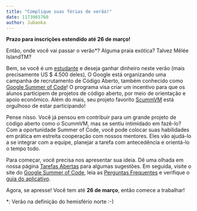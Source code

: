 ```yaml
---
title: "Complique suas férias de verão!"
date: 1173965760
author: Jubanka
---
```


**Prazo para inscrições estendido até 26 de março!**

Então, onde você vai passar o verão\*? Alguma praia exótica? Talvez Mêlée IslandTM?

Bem, se você é um [estudante](http://code.google.com/support/bin/answer.py?answer=60279&amp;topic=10730) e deseja ganhar dinheiro neste verão (mais precisamente US $ 4.500 deles), O Google está organizando uma campanha de recrutamento de Código Aberto, também conhecido como [Google Summer of Code](http://code.google.com/soc/)! O programa visa criar um incentivo para que os alunos participem de projetos de código aberto, por meio de orientação e apoio econômico. Além do mais, seu projeto favorito [ScummVM](/) está orgulhoso de estar participando!

Pense nisso. Você já pensou em contribuir para um grande projeto de código aberto como o ScummVM, mas se sentiu intimidado em fazê-lo? Com a oportunidade Summer of Code, você pode colocar suas habilidades em prática em estreita cooperação com nossos mentores. Eles vão ajudá-lo a se integrar com a equipe, planejar a tarefa com antecedência e orientá-lo o tempo todo.

Para começar, você precisa nos apresentar sua ideia. Dê uma olhada em nossa página [Tarefas Abertas](http://wiki.scummvm.org/index.php/OpenTasks) para algumas sugestões. Em seguida, visite o site do [Google Summer of Code](http://code.google.com/soc/), leia as [Perguntas Frequentes](http://code.google.com/support/bin/topic.py?topic=10442) e verifique o [guia do aplicativo](http://groups.google.com/group/google-summer-of-code-announce/web/guide-to-the-gsoc-web-app-for-student-applicants).

Agora, se apresse! Você tem até **26 de março**, então comece a trabalhar!

\*: Verão na definição do hemisfério norte :-)
